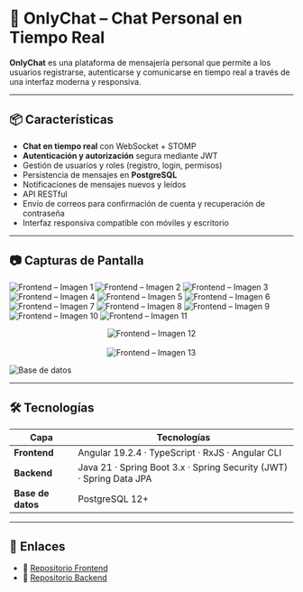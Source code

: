 # 🚀 OnlyChat – Chat Personal en Tiempo Real

**OnlyChat** es una plataforma de mensajería personal que permite a los usuarios registrarse, autenticarse y comunicarse en tiempo real a través de una interfaz moderna y responsiva.

---

## 📦 Características

- **Chat en tiempo real** con WebSocket + STOMP  
- **Autenticación y autorización** segura mediante JWT  
- Gestión de usuarios y roles (registro, login, permisos)  
- Persistencia de mensajes en **PostgreSQL**  
- Notificaciones de mensajes nuevos y leídos  
- API RESTful
- Envío de correos para confirmación de cuenta y recuperación de contraseña  
- Interfaz responsiva compatible con móviles y escritorio

---

## 📷 Capturas de Pantalla

![Frontend – Imagen 1](../assets/onlychat/1.png) 
![Frontend – Imagen 2](../assets/onlychat/2.png) 
![Frontend – Imagen 3](../assets/onlychat/3.png) 
![Frontend – Imagen 4](../assets/onlychat/4.png) 
![Frontend – Imagen 5](../assets/onlychat/5.png) 
![Frontend – Imagen 6](../assets/onlychat/6.png) 
![Frontend – Imagen 7](../assets/onlychat/7.png) 
![Frontend – Imagen 8](../assets/onlychat/8.png) 
![Frontend – Imagen 9](../assets/onlychat/9.png) 
![Frontend – Imagen 10](../assets/onlychat/10.png) 
![Frontend – Imagen 11](../assets/onlychat/11.png)

<p align="center">
  <img src="../assets/onlychat/12.png" alt="Frontend – Imagen 12" /><br><br>
  <img src="../assets/onlychat/13.png" alt="Frontend – Imagen 13" />
</p>



![Base de datos](../assets/onlychat/base_de_datos.png) 

---

## 🛠 Tecnologías

| Capa          | Tecnologías                                        |
| ------------- | --------------------------------------------------- |
| **Frontend**  | Angular 19.2.4 · TypeScript · RxJS · Angular CLI    |
| **Backend**   | Java 21 · Spring Boot 3.x · Spring Security (JWT) · Spring Data JPA |
| **Base de datos** | PostgreSQL 12+                                 |

---

## 🔗 Enlaces

- 📂 [Repositorio Frontend](https://github.com/Osweld/onlychat-frontend)  
- 📂 [Repositorio Backend](https://github.com/Osweld/onlychat-backend)  


